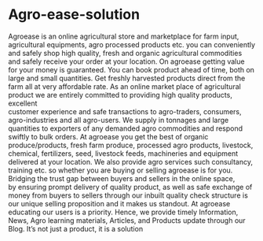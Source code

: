 # Agro-ease-solution

Agroease is an online agricultural store and marketplace for farm input, agricultural equipments, agro processed products etc. you can conveniently and safely shop high quality, fresh and organic agricultural commodities and safely receive your order at your location. On agroease getting value for your money is guaranteed.
                        You can book product ahead of time, both on large and small quantities. Get freshly harvested products direct from the farm all at very affordable rate.
                        As an online market place of agricultural product we are entirely committed to providing high quality products, excellent <br> customer experience and safe transactions to agro-traders, consumers, agro-industries and all agro-users. 
                        We supply in tonnages and large quantities to exporters of any demanded agro commodities and respond swiftly to bulk orders.
                        At agroease you get the best of organic produce/products, fresh farm produce, processed agro products, livestock, chemical, fertilizers, seed, livestock feeds, machineries and equipment delivered at your location. We also provide agro services such consultancy, training etc. so whether you are buying or selling agroease is for you.
                        Bridging the trust gap between buyers and sellers in the online space, <br> by ensuring prompt delivery of quality product, as well as safe exchange of money from buyers to sellers through our inbuilt quality check structure is our unique selling proposition and it makes us standout.
                        At agroease educating our users is a priority. Hence, we provide timely Information, News, Agro learning materials, Articles, and Products update through our Blog. 
                        It’s not just a product, it is a solution
